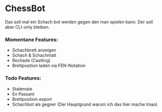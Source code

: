 # ChessBot
Das soll mal ein Schach bot werden gegen den man spielen kann. Der soll aber CLI-only bleiben.

### Momentane Features:
- Schachbrett anzeigen
- Schach & Schachmatt
- Rochade (Castling)
- Brettposition laden via FEN-Notation

### Todo Features:
- Stalemate
- En Passant
- Brettposition export
- Schachbot als gegner (Der Hauptgrund warum ich das hier mache lmao)